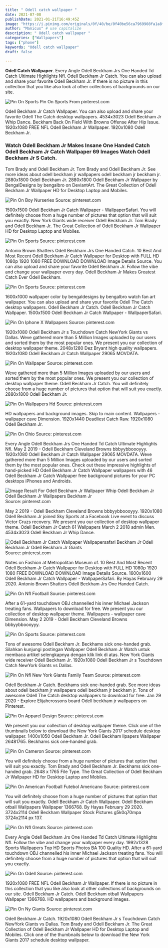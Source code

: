 ```yaml
---
title: " Odell catch wallpaper "
date: 2021-07-08
publishDate: 2021-01-21T16:49:45Z
image: "https://i.pinimg.com/originals/0f/40/be/0f40be56ca7969908fa1a8fefcd5e593.jpg"
author: "Manicus" # use capitalize
description: " Odell catch wallpaper "
categories: ["Wallpapers"]
tags: ["phone"]
keywords: "Odell catch wallpaper"
draft: false

---
```



**Odell Catch Wallpaper**. Every Angle Odell Beckham Jrs One Handed Td Catch Ultimate Highlights Nfl. Odell Beckham Jr Catch. You can also upload and share your favorite Odell Beckham Jr. If there is no picture in this collection that you like also look at other collections of backgrounds on our site.

![Pin On Sports](https://i.pinimg.com/originals/7a/15/8c/7a158ce0928a502e8a9a449f4ad03e69.jpg "Pin On Sports")
Pin On Sports From pinterest.com


Odell Beckham Jr Catch Wallpaper. You can also upload and share your favorite Odell The Catch desktop wallpapers. 4534x3023 Odell Beckham Jr Whip Dance. Beckham Back On Field With Browns Offense After Hip Issue. 1920x1080 FREE NFL Odell Beckham Jr Wallpaper. 1920x1080 Odell Beckham Jr.

### Watch Odell Beckham Jr Makes Insane One Handed Catch Odell Beckham Jr Catch Wallpaper 69 Images Watch Odell Beckham Jr S Catch.

Tom Brady and Odell Beckham Jr. Tom Brady and Odell Beckham Jr. See more ideas about odell beckham jr wallpapers odell beckham jr beckham jr. 2880x1800 Odell Beckham Jr. 2880x1800 Odell Beckham Jr Wallpaper by BengalDesigns by bengalbro on DeviantArt. The Great Collection of Odell Beckham Jr Wallpaper HD for Desktop Laptop and Mobiles.


![Pin On Boy Nurseries](https://i.pinimg.com/originals/fd/23/71/fd237129225cb86f4d904fbeb82f9672.jpg "Pin On Boy Nurseries")
Source: pinterest.com

1500x1500 Odell Beckham Jr Catch Wallpaper - WallpaperSafari. You will definitely choose from a huge number of pictures that option that will suit you exactly. New York Giants wide receiver Odell Beckham Jr. Tom Brady and Odell Beckham Jr. The Great Collection of Odell Beckham Jr Wallpaper HD for Desktop Laptop and Mobiles.

![Pin On Sports](https://i.pinimg.com/originals/c4/2b/f1/c42bf137dc5ecbad6dc8c9881d778bd2.jpg "Pin On Sports")
Source: pinterest.com

Antonio Brown Shatters Odell Beckham Jrs One Handed Catch. 10 Best And Most Recent Odell Beckham Jr Catch Wallpaper for Desktop with FULL HD 1080p 1920 1080 FREE DOWNLOAD DOWNLOAD Image Details Source. You can also upload and share your favorite Odell Beckham Jr. Follow the vibe and change your wallpaper every day. Odell Beckham Jr Makes Greatest Catch Ever Odell Beckham.

![Pin On Sports](https://i.pinimg.com/originals/0c/29/d7/0c29d7de9df9853f5b60a8a678dd215b.jpg "Pin On Sports")
Source: pinterest.com

1600x1000 wallpaper color by bengaldesigns by bengalbro watch fan art wallpaper. You can also upload and share your favorite Odell The Catch desktop wallpapers. Odell Beckham Jr Catch. Odell Beckham Jr Catch Wallpaper. 1500x1500 Odell Beckham Jr Catch Wallpaper - WallpaperSafari.

![Pin On Iphone X Wallpapers](https://i.pinimg.com/originals/bd/c9/f9/bdc9f9a290a246dfb930f6ebedb7f6cf.jpg "Pin On Iphone X Wallpapers")
Source: pinterest.com

1920x1080 Odell Beckham Jr s Touchdown Catch NewYork Giants vs Dallas. Weve gathered more than 5 Million Images uploaded by our users and sorted them by the most popular ones. We present you our collection of desktop wallpaper theme. 2048x1280 Dez Bryant high quality wallpapers. 1920x1080 Odell Beckham Jr Catch Wallpaper 29065 MOVDATA.

![Pin On Wallpaper](https://i.pinimg.com/originals/29/f9/4d/29f94db6618c0480f8c3b759b7ad8ae1.jpg "Pin On Wallpaper")
Source: pinterest.com

Weve gathered more than 5 Million Images uploaded by our users and sorted them by the most popular ones. We present you our collection of desktop wallpaper theme. Odell Beckham Jr Catch. You will definitely choose from a huge number of pictures that option that will suit you exactly. 2880x1800 Odell Beckham Jr.

![Pin On Wallpapers Hd](https://i.pinimg.com/originals/af/c6/5d/afc65d08d54b66e26ccd96672705102f.jpg "Pin On Wallpapers Hd")
Source: pinterest.com

HD wallpapers and background images. Skip to main content. Wallpapers - wallpaper cave Dimension. 1920x1440 Deadliest Catch Raw. 1920x1080 Odell Beckham Jr.

![Pin On Ohio](https://i.pinimg.com/originals/8f/5f/e3/8f5fe36a2abb55ef5c2a0d0510200e18.jpg "Pin On Ohio")
Source: pinterest.com

Every Angle Odell Beckham Jrs One Handed Td Catch Ultimate Highlights Nfl. May 2 2019 - Odell Beckham Cleveland Browns bbbyybboooyyy. 1920x1080 Odell Beckham Jr Catch Wallpaper 29065 MOVDATA. Weve gathered more than 5 Million Images uploaded by our users and sorted them by the most popular ones. Check out these impressive highlights of hand-picked HD Odell Beckham Jr Catch Wallpaper wallpapers with 46 Odell Beckham Jr Catch Wallpaper free background pictures for your PC desktops iPhones and Androids.

![Image Result For Odell Beckham Jr Wallpaper Whip Odell Beckham Jr Odell Beckham Jr Wallpapers Beckham Jr](https://i.pinimg.com/originals/38/90/e8/3890e83c60e9e235eeafb36e09b332a9.jpg "Image Result For Odell Beckham Jr Wallpaper Whip Odell Beckham Jr Odell Beckham Jr Wallpapers Beckham Jr")
Source: pinterest.com

May 2 2019 - Odell Beckham Cleveland Browns bbbyybboooyyy. 1920x1080 Odell Beckham Jr joined Sky Sports at a Facebook Live event to discuss Victor Cruzs recovery. We present you our collection of desktop wallpaper theme. Odell Beckham Jr Catch 61 Wallpapers March 2 2018 admin Men. 4534x3023 Odell Beckham Jr Whip Dance.

![Odell Beckham Jr Catch Wallpaper Wallpapersafari Beckham Jr Odell Beckham Jr Odell Beckham Jr Giants](https://i.pinimg.com/originals/5d/11/a3/5d11a34554bac69ba04adf2b895249ce.jpg "Odell Beckham Jr Catch Wallpaper Wallpapersafari Beckham Jr Odell Beckham Jr Odell Beckham Jr Giants")
Source: pinterest.com

Notes on Fashion at Metropolitan Museum of. 10 Best And Most Recent Odell Beckham Jr Catch Wallpaper for Desktop with FULL HD 1080p 1920 1080 FREE DOWNLOAD DOWNLOAD Image Details Source. 1600x1600 Odell Beckham Jr Catch Wallpaper - WallpaperSafari. By Hayas February 29 2020. Antonio Brown Shatters Odell Beckham Jrs One Handed Catch.

![Pin On Nfl Football](https://i.pinimg.com/736x/f4/c5/07/f4c50763751a8ca006d50b085bd7f460.jpg "Pin On Nfl Football")
Source: pinterest.com

After a 61-yard touchdown OBJ channelled his inner Michael Jackson treating fans. Wallpapers to download for free. We present you our collection of desktop wallpaper theme. Wallpapers - wallpaper cave Dimension. May 2 2019 - Odell Beckham Cleveland Browns bbbyybboooyyy.

![Pin On Sports](https://i.pinimg.com/originals/7a/15/8c/7a158ce0928a502e8a9a449f4ad03e69.jpg "Pin On Sports")
Source: pinterest.com

Tons of awesome Odell Beckham Jr. Beckhams sick one-handed grab. Silahkan kunjungi postingan Wallpaper Odell Beckham Jr Watch untuk membaca artikel selengkapnya dengan klik link di atas. New York Giants wide receiver Odell Beckham Jr. 1920x1080 Odell Beckham Jr s Touchdown Catch NewYork Giants vs Dallas.

![Pin On Nfl New York Giants Family Team](https://i.pinimg.com/originals/d7/d6/fd/d7d6fd7c37a1bf93c51005a3ce8c105c.jpg "Pin On Nfl New York Giants Family Team")
Source: pinterest.com

Odell Beckham Jr Catch. Beckhams sick one-handed grab. See more ideas about odell beckham jr wallpapers odell beckham jr beckham jr. Tons of awesome Odell The Catch desktop wallpapers to download for free. Jan 29 2020 - Explore Elijahcrossons board Odell beckham jr wallpapers on Pinterest.

![Pin On Apparel Design](https://i.pinimg.com/originals/c4/11/9b/c4119bf09dc08e10df93d4b3ac4b6bd9.png "Pin On Apparel Design")
Source: pinterest.com

We present you our collection of desktop wallpaper theme. Click one of the thumbnails below to download the New York Giants 2017 schedule desktop wallpaper. 1400x1050 Odell Beckham Jr. Odell Beckham llpapers Wallpaper 26481765. Beckhams sick one-handed grab.

![Pin On Cameron](https://i.pinimg.com/originals/33/46/5d/33465daa28ea68e42c11e91ac117e456.jpg "Pin On Cameron")
Source: pinterest.com

You will definitely choose from a huge number of pictures that option that will suit you exactly. Tom Brady and Odell Beckham Jr. Beckhams sick one-handed grab. 2648 x 1765 File Type. The Great Collection of Odell Beckham Jr Wallpaper HD for Desktop Laptop and Mobiles.

![Pin On American Football Futebol Americano](https://i.pinimg.com/736x/4f/2d/7d/4f2d7da283c0caf5efd5f85dfadbeba6.jpg "Pin On American Football Futebol Americano")
Source: pinterest.com

You will definitely choose from a huge number of pictures that option that will suit you exactly. Odell Beckham Jr Catch Wallpaper. Odell Beckham otball Wallpapers Wallpaper 1366768. By Hayas February 29 2020. 3724x2114 Odell Beckham Wallpaper Stock Pictures g5k0q70mpa 3724x2114 px 137.

![Pin On Nfl Greats](https://i.pinimg.com/736x/72/d3/47/72d347969a543b7714a661e861fd42ae.jpg "Pin On Nfl Greats")
Source: pinterest.com

Every Angle Odell Beckham Jrs One Handed Td Catch Ultimate Highlights Nfl. Follow the vibe and change your wallpaper every day. 1992x1328 Sports Wallpapers Top HD Sports Photos BA 100 Quality HD. After a 61-yard touchdown OBJ channelled his inner Michael Jackson treating fans. You will definitely choose from a huge number of pictures that option that will suit you exactly.

![Pin On Odell](https://i.pinimg.com/originals/f5/ca/b8/f5cab8b7b5b2cc4b749c3dcb626aece0.jpg "Pin On Odell")
Source: pinterest.com

1920x1080 FREE NFL Odell Beckham Jr Wallpaper. If there is no picture in this collection that you like also look at other collections of backgrounds on our site. Odell Beckham Jr Catch. Odell Beckham otball Wallpapers Wallpaper 1366768. HD wallpapers and background images.

![Pin On Ny Giants](https://i.pinimg.com/originals/0f/40/be/0f40be56ca7969908fa1a8fefcd5e593.jpg "Pin On Ny Giants")
Source: pinterest.com

Odell Beckham Jr Catch. 1920x1080 Odell Beckham Jr s Touchdown Catch NewYork Giants vs Dallas. Tom Brady and Odell Beckham Jr. The Great Collection of Odell Beckham Jr Wallpaper HD for Desktop Laptop and Mobiles. Click one of the thumbnails below to download the New York Giants 2017 schedule desktop wallpaper.

